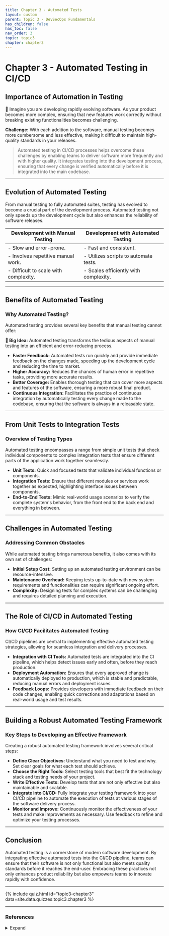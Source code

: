 ```yaml
---
title: Chapter 3 - Automated Tests
layout: custom
parent: Topic 3 - DevSecOps Fundamentals
has_children: false
has_toc: false
nav_order: 3
topic: topic3
chapter: chapter3
---
```


# Chapter 3 - Automated Testing in CI/CD
## Importance of Automation in Testing

🧐 Imagine you are developing rapidly evolving software. As your product becomes more complex, ensuring that new features work correctly without breaking existing functionalities becomes challenging.

**Challenge:** With each addition to the software, manual testing becomes more cumbersome and less effective, making it difficult to maintain high-quality standards in your releases.

> Automated testing in CI/CD processes helps overcome these challenges by enabling teams to deliver software more frequently and with higher quality. It integrates testing into the development process, ensuring that every change is verified automatically before it is integrated into the main codebase.

---
## Evolution of Automated Testing

From manual testing to fully automated suites, testing has evolved to become a crucial part of the development process. Automated testing not only speeds up the development cycle but also enhances the reliability of software releases.

| Development with Manual Testing       | Development with Automated Testing   |
|---------------------------------------|--------------------------------------|
| - Slow and error-prone.               | - Fast and consistent.               |
| - Involves repetitive manual work.    | - Utilizes scripts to automate tests.|
| - Difficult to scale with complexity. | - Scales efficiently with complexity. |

---
## Benefits of Automated Testing

### Why Automated Testing?
Automated testing provides several key benefits that manual testing cannot offer:

**🧠 Big Idea:** Automated testing transforms the tedious aspects of manual testing into an efficient and error-reducing process.

- **Faster Feedback:** Automated tests run quickly and provide immediate feedback on the changes made, speeding up the development cycle and reducing the time to market.
- **Higher Accuracy:** Reduces the chances of human error in repetitive tasks, providing more accurate results.
- **Better Coverage:** Enables thorough testing that can cover more aspects and features of the software, ensuring a more robust final product.
- **Continuous Integration:** Facilitates the practice of continuous integration by automatically testing every change made to the codebase, ensuring that the software is always in a releasable state.

---
## From Unit Tests to Integration Tests

### Overview of Testing Types
Automated testing encompasses a range from simple unit tests that check individual components to complex integration tests that ensure different parts of the application work together seamlessly.

- **Unit Tests:** Quick and focused tests that validate individual functions or components.
- **Integration Tests:** Ensure that different modules or services work together as expected, highlighting interface issues between components.
- **End-to-End Tests:** Mimic real-world usage scenarios to verify the complete system's behavior, from the front end to the back end and everything in between.

---
## Challenges in Automated Testing

### Addressing Common Obstacles
While automated testing brings numerous benefits, it also comes with its own set of challenges:

- **Initial Setup Cost:** Setting up an automated testing environment can be resource-intensive.
- **Maintenance Overhead:** Keeping tests up-to-date with new system requirements and functionalities can require significant ongoing effort.
- **Complexity:** Designing tests for complex systems can be challenging and requires detailed planning and execution.

---
## The Role of CI/CD in Automated Testing

### How CI/CD Facilitates Automated Testing
CI/CD pipelines are central to implementing effective automated testing strategies, allowing for seamless integration and delivery processes.

- **Integration with CI Tools:** Automated tests are integrated into the CI pipeline, which helps detect issues early and often, before they reach production.
- **Deployment Automation:** Ensures that every approved change is automatically deployed to production, which is stable and predictable, reducing manual errors and deployment issues.
- **Feedback Loops:** Provides developers with immediate feedback on their code changes, enabling quick corrections and adaptations based on real-world usage and test results.

---
## Building a Robust Automated Testing Framework

### Key Steps to Developing an Effective Framework
Creating a robust automated testing framework involves several critical steps:

- **Define Clear Objectives:** Understand what you need to test and why. Set clear goals for what each test should achieve.
- **Choose the Right Tools:** Select testing tools that best fit the technology stack and testing needs of your project.
- **Write Effective Tests:** Develop tests that are not only effective but also maintainable and scalable.
- **Integrate into CI/CD:** Fully integrate your testing framework into your CI/CD pipeline to automate the execution of tests at various stages of the software delivery process.
- **Monitor and Improve:** Continuously monitor the effectiveness of your tests and make improvements as necessary. Use feedback to refine and optimize your testing processes.

---
## Conclusion

Automated testing is a cornerstone of modern software development. By integrating effective automated tests into the CI/CD pipeline, teams can ensure that their software is not only functional but also meets quality standards before it reaches the end-user. Embracing these practices not only enhances product reliability but also empowers teams to innovate rapidly with confidence.

---

{% include quiz.html
  id="topic3-chapter3"
  data=site.data.quizzes.topic3.chapter3
%}

--- 

### References
<details>
  <summary>Expand</summary>
    <b>1.</b> “Automated Testing for CI/CD: Teamcity CI/CD Guide.” <i>JetBrains</i>, <a href="https://www.jetbrains.com/teamcity/ci-cd-guide/automated-testing/" target="_blank">https://www.jetbrains.com/teamcity/ci-cd-guide/automated-testing/</a>. Accessed 1 May 2024.<br>
    <b>2.</b> “Role of Automation Testing in CI/CD.” <i>BrowserStack</i>, 22 Nov. 2022, <a href="https://www.browserstack.com/guide/role-of-automation-testing-in-ci-cd" target="_blank">https://www.browserstack.com/guide/role-of-automation-testing-in-ci-cd</a>.<br>
<b> 3.</b> “Automated Testing: The Cornerstone of CI/CD.” Written by Ferdinando Santacroce. <i>Semaphore</i>, 16 Mar. 2022, <a href="https://semaphoreci.com/blog/automated-testing-cicd" target="_blank">https://semaphoreci.com/blog/automated-testing-cicd</a>.<br>
</details>





